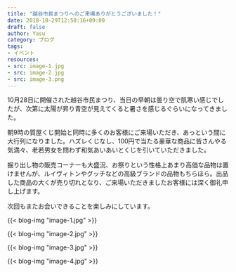```yaml
---
title: "越谷市民まつりへのご来場ありがとうございました！"
date: 2018-10-29T12:50:16+09:00
draft: false
author: Yasu
category: ブログ
tags:
- イベント
resources:
- src: image-1.jpg
- src: image-2.jpg
- src: image-3.png
---
```


10月28日に開催された越谷市民まつり、当日の早朝は曇り空で肌寒い感じでしたが、次第に太陽が昇り青空が見えてくると暑さを感じるぐらいになってきました。

朝9時の質屋くじ開始と同時に多くのお客様にご来場いただき、あっという間に大行列になりました。ハズレくじなし、100円で当たる豪華な商品に皆さんやる気満々、老若男女を問わず和気あいあいとくじを引いていただきました。

掘り出し物の販売コーナーも大盛況、お祭りという性格上あまり高価な品物は置けませんが、ルイヴィトンやグッチなどの高級ブランドの品物もちらほら。出品した商品の大くが売り切れとなり、ご来場いただきましたお客様には深く御礼申し上げます。

次回もまたお会いできることを楽しみにしています。

{{< blog-img "image-1.jpg" >}}

{{< blog-img "image-2.jpg" >}}

{{< blog-img "image-3.jpg" >}}

{{< blog-img "image-4.jpg" >}}
